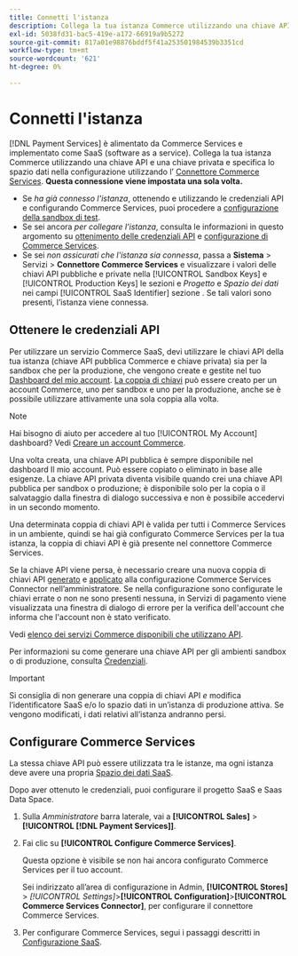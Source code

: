 ```yaml
---
title: Connetti l'istanza
description: Collega la tua istanza Commerce utilizzando una chiave API e una chiave privata e specifica lo spazio dati nella configurazione.
exl-id: 5038fd31-bac5-419e-a172-66919a9b5272
source-git-commit: 817a01e98876bddf5f41a253501984539b3351cd
workflow-type: tm+mt
source-wordcount: '621'
ht-degree: 0%

---
```


# Connetti l&#39;istanza

[!DNL Payment Services] è alimentato da Commerce Services e implementato come SaaS (software as a service). Collega la tua istanza Commerce utilizzando una chiave API e una chiave privata e specifica lo spazio dati nella configurazione utilizzando l’ [Connettore Commerce Services](https://experienceleague.adobe.com/docs/commerce-merchant-services/user-guides/saas.html). **Questa connessione viene impostata una sola volta.**

* Se *ha già connesso l&#39;istanza*, ottenendo e utilizzando le credenziali API e configurando Commerce Services, puoi procedere a [configurazione della sandbox di test](https://experienceleague.adobe.com/docs/commerce-merchant-services/payment-services/get-started/sandbox.html).
* Se sei ancora *per collegare l’istanza*, consulta le informazioni in questo argomento su [ottenimento delle credenziali API](#obtain-api-credentials) e [configurazione di Commerce Services](#configure-commerce-services).
* Se sei *non assicurati che l&#39;istanza sia connessa*, passa a **Sistema** > Servizi > **Connettore Commerce Services** e visualizzare i valori delle chiavi API pubbliche e private nella [!UICONTROL Sandbox Keys] e [!UICONTROL Production Keys] le sezioni e *Progetto* e *Spazio dei dati* nei campi [!UICONTROL SaaS Identifier] sezione . Se tali valori sono presenti, l’istanza viene connessa.

## Ottenere le credenziali API

Per utilizzare un servizio Commerce SaaS, devi utilizzare le chiavi API della tua istanza (chiave API pubblica Commerce e chiave privata) sia per la sandbox che per la produzione, che vengono create e gestite nel tuo [Dashboard del mio account](https://account.magento.com/customer/account/login). [La coppia di chiavi](https://docs.magento.com/user-guide/configuration/services/saas.html) può essere creato per un account Commerce, uno per sandbox e uno per la produzione, anche se è possibile utilizzare attivamente una sola coppia alla volta.

>[!NOTE]
>
>Hai bisogno di aiuto per accedere al tuo [!UICONTROL My Account] dashboard? Vedi [Creare un account Commerce](https://docs.magento.com/user-guide/magento/magento-account-create.html).

Una volta creata, una chiave API pubblica è sempre disponibile nel dashboard Il mio account. Può essere copiato o eliminato in base alle esigenze. La chiave API privata diventa visibile quando crei una chiave API pubblica per sandbox o produzione; è disponibile solo per la copia o il salvataggio dalla finestra di dialogo successiva e non è possibile accedervi in un secondo momento.

Una determinata coppia di chiavi API è valida per tutti i Commerce Services in un ambiente, quindi se hai già configurato Commerce Services per la tua istanza, la coppia di chiavi API è già presente nel connettore Commerce Services.

Se la chiave API viene persa, è necessario creare una nuova coppia di chiavi API [generato](https://experienceleague.adobe.com/docs/commerce-merchant-services/payment-services/get-started/connect.html#generate-an-api-key-and-private-key) e [applicato](https://experienceleague.adobe.com/docs/commerce-merchant-services/payment-services/get-started/connect.html#configure-saas-project) alla configurazione Commerce Services Connector nell’amministratore. Se nella configurazione sono configurate le chiavi errate o non ne sono presenti nessuna, in Servizi di pagamento viene visualizzata una finestra di dialogo di errore per la verifica dell&#39;account che informa che l&#39;account non è stato verificato.

Vedi [elenco dei servizi Commerce disponibili che utilizzano API](https://docs.magento.com/user-guide/system/saas.html#available-services).

Per informazioni su come generare una chiave API per gli ambienti sandbox o di produzione, consulta [Credenziali](https://experienceleague.adobe.com/docs/commerce-merchant-services/user-guides/saas.html#apikey).

>[!IMPORTANT]
>Si consiglia di non generare una coppia di chiavi API *e* modifica l’identificatore SaaS e/o lo spazio dati in un’istanza di produzione attiva. Se vengono modificati, i dati relativi all’istanza andranno persi.

## Configurare Commerce Services

La stessa chiave API può essere utilizzata tra le istanze, ma ogni istanza deve avere una propria [Spazio dei dati SaaS](https://experienceleague.adobe.com/docs/commerce-merchant-services/user-guides/saas.html#saasenv).

Dopo aver ottenuto le credenziali, puoi configurare il progetto SaaS e Saas Data Space.

1. Sulla _Amministratore_ barra laterale, vai a **[!UICONTROL Sales]** > **[!UICONTROL [!DNL Payment Services]]**.
1. Fai clic su **[!UICONTROL Configure Commerce Services]**.

   Questa opzione è visibile se non hai ancora configurato Commerce Services per il tuo account.

   Sei indirizzato all’area di configurazione in Admin, **[!UICONTROL Stores]** > _[!UICONTROL Settings]_>**[!UICONTROL Configuration]**>**[!UICONTROL Commerce Services Connector]**, per configurare il connettore Commerce Services.

1. Per configurare Commerce Services, segui i passaggi descritti in [Configurazione SaaS](https://experienceleague.adobe.com/docs/commerce-merchant-services/user-guides/integration-services/saas.html#saasenv).
